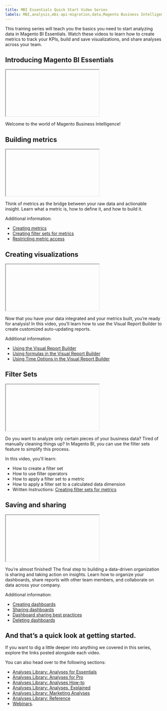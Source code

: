 ```yaml
---
title: MBI Essentials Quick Start Video Series
labels: MBI,analysis,mbi-api-migration,data,Magento Business Intelligence,how to,reports
---
```


This training series will teach you the basics you need to start analyzing data in Magento BI Essentials. Watch these videos to learn how to create metrics to track your KPIs, build and save visualizations, and share analyses across your team.

## Introducing Magento BI Essentials

<iframe></iframe>

Welcome to the world of Magento Business Intelligence!

## Building metrics

<iframe></iframe>

Think of metrics as the bridge between your raw data and actionable insight. Learn what a metric is, how to define it, and how to build it.

Additional information:

* [Creating metrics](https://support.magento.com/hc/en-us/articles/360016504592-Creating-metrics)
* [Creating filter sets for metrics](https://support.magento.com/hc/en-us/articles/360016505492-Creating-filter-sets-for-metrics)
* [Restricting metric access](https://support.magento.com/hc/en-us/articles/360016731211-Restricting-metric-access)

## Creating visualizations

<iframe></iframe>

Now that you have your data integrated and your metrics built, you’re ready for analysis! In this video, you’ll learn how to use the Visual Report Builder to create customized auto-updating reports.

Additional information:

* [Using the Visual Report Builder](https://support.magento.com/hc/en-us/articles/360016730831-Using-the-Report-Builder)
* [Using formulas in the Visual Report Builder](https://support.magento.com/hc/en-us/articles/360016505792-Using-formulas-in-the-Report-Builder)
* [Using Time Options in the Visual Report Builder](https://support.magento.com/hc/en-us/articles/360016505432-Using-Time-Options-in-the-Report-Builder)

## Filter Sets

<iframe></iframe>

Do you want to analyze only certain pieces of your business data? Tired of manually cleaning things up? In Magento BI, you can use the filter sets feature to simplify this process.

In this video, you'll learn:

* How to create a filter set
* How to use filter operators
* How to apply a filter set to a metric
* How to apply a filter set to a calculated data dimension
* Written Instructions: [Creating filter sets for metrics](https://support.magento.com/hc/en-us/articles/360016505492)

## Saving and sharing

<iframe></iframe>

You’re almost finished! The final step to building a data-driven organization is sharing and taking action on insights. Learn how to organize your dashboards, share reports with other team members, and collaborate on data across your company.

Additional information:

* [Creating dashboards](https://support.magento.com/hc/en-us/articles/360016730891-Creating-Dashboards)
* [Sharing dashboards](https://support.magento.com/hc/en-us/articles/360016505012-Sharing-dashboards-with-other-users)
* [Dashboard sharing best practices](https://support.magento.com/hc/en-us/articles/360016730851-Dashboard-sharing-best-practices)
* [Deleting dashboards](https://support.magento.com/hc/en-us/articles/360016731531-Deleting-Dashboards)

## And that’s a quick look at getting started.

If you want to dig a little deeper into anything we covered in this series, explore the links posted alongside each video.

You can also head over to the following sections:

* [Analyses Library: Analyses for Essentials](https://support.magento.com/hc/en-us/sections/360003107712-Analyses-Library-Analyses-for-Essentials)
* [Analyses Library: Analyses for Pro](https://support.magento.com/hc/en-us/sections/360003113491-Analyses-Library-Analyses-for-Pro)
* [Analyses Library: Analyses How-to](https://support.magento.com/hc/en-us/sections/360003107732-Analyses-Library-Analyses-How-to)
* [Analyses Library: Analyses, Explained](https://support.magento.com/hc/en-us/sections/360003113511-Analyses-Library-Analyses-Explained)
* [Analyses Library: Marketing Analyses ](https://support.magento.com/hc/en-us/sections/360003113531-Analyses-Library-Marketing-Analyses-)
* [Analyses Library: Reference](https://support.magento.com/hc/en-us/sections/360003107792-Analyses-Library-Reference)
* [Webinars](https://support.magento.com/hc/en-us/sections/360003077951-Webinars).